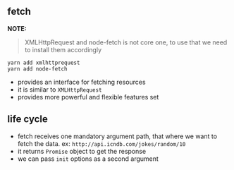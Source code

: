 ## fetch

**NOTE:**

> XMLHttpRequest and node-fetch is not core one, to use that we need to install them accordingly

```
yarn add xmlhttprequest
yarn add node-fetch
```

-   provides an interface for fetching resources
-   it is similar to `XMLHttpRequest`
-   provides more powerful and flexible features set

## life cycle

-   fetch receives one mandatory argument path, that where we want to fetch the data.
    ex: `http://api.icndb.com/jokes/random/10`
-   it returns `Promise` object to get the response
-   we can pass `init` options as a second argument
